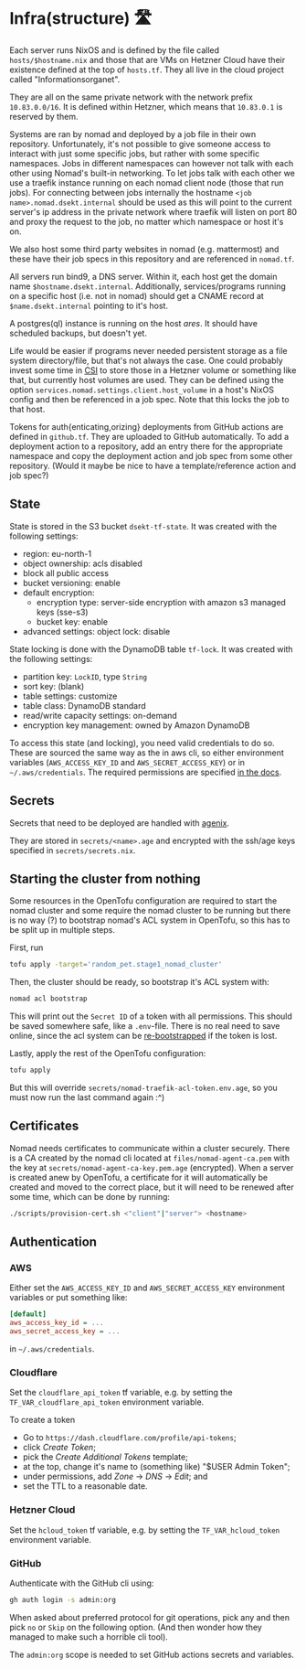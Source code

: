 # Infra(structure) 🛣️

Each server runs NixOS and is defined by the file called `hosts/$hostname.nix` and those that are VMs on Hetzner Cloud have their existence defined at the top of `hosts.tf`. They all live in the cloud project called "Informationsorganet".

They are all on the same private network with the network prefix `10.83.0.0/16`. It is defined within Hetzner, which means that `10.83.0.1` is reserved by them.

Systems are ran by nomad and deployed by a job file in their own repository. Unfortunately, it's not possible to give someone access to interact with just some specific jobs, but rather with some specific namespaces. Jobs in different namespaces can however not talk with each other using Nomad's built-in networking. To let jobs talk with each other we use a traefik instance running on each nomad client node (those that run jobs). For connecting between jobs internally the hostname `<job name>.nomad.dsekt.internal` should be used as this will point to the current server's ip address in the private network where traefik will listen on port 80 and proxy the request to the job, no matter which namespace or host it's on.

We also host some third party websites in nomad (e.g. mattermost) and these have their job specs in this repository and are referenced in `nomad.tf`.

All servers run bind9, a DNS server. Within it, each host get the domain name `$hostname.dsekt.internal`. Additionally, services/programs running on a specific host (i.e. not in nomad) should get a CNAME record at `$name.dsekt.internal` pointing to it's host.

A postgres(ql) instance is running on the host _ares_. It should have scheduled backups, but doesn't yet.

Life would be easier if programs never needed persistent storage as a file system directory/file, but that's not always the case. One could probably invest some time in [CSI](https://github.com/hetznercloud/csi-driver/blob/main/docs/nomad/README.md) to store those in a Hetzner volume or something like that, but currently host volumes are used. They can be defined using the option `services.nomad.settings.client.host_volume` in a host's NixOS config and then be referenced in a job spec. Note that this locks the job to that host.

Tokens for auth{enticating,orizing} deployments from GitHub actions are defined in `github.tf`. They are uploaded to GitHub automatically. To add a deployment action to a repository, add an entry there for the appropriate namespace and copy the deployment action and job spec from some other repository. (Would it maybe be nice to have a template/reference action and job spec?)

## State

State is stored in the S3 bucket `dsekt-tf-state`. It was created with the following settings:
- region: eu-north-1
- object ownership: acls disabled
- block all public access
- bucket versioning: enable
- default encryption:
  - encryption type: server-side encryption with amazon s3 managed keys (sse-s3)
  - bucket key: enable
- advanced settings: object lock: disable

State locking is done with the DynamoDB table `tf-lock`. It was created with the following settings:
- partition key: `LockID`, type `String`
- sort key: (blank)
- table settings: customize
- table class: DynamoDB standard
- read/write capacity settings: on-demand
- encryption key management: owned by Amazon DynamoDB

To access this state (and locking), you need valid credentials to do so. These are sourced the same way as the in aws cli, so either environment variables (`AWS_ACCESS_KEY_ID` and `AWS_SECRET_ACCESS_KEY`) or in `~/.aws/credentials`. The required permissions are specified [in the docs](https://opentofu.org/docs/language/settings/backends/s3/).

## Secrets

Secrets that need to be deployed are handled with [agenix](https://github.com/ryantm/agenix).

They are stored in `secrets/<name>.age` and encrypted with the ssh/age keys specified in `secrets/secrets.nix`.

## Starting the cluster from nothing

Some resources in the OpenTofu configuration are required to start the nomad cluster and some require the nomad cluster to be running but there is no way (?) to bootstrap nomad's ACL system in OpenTofu, so this has to be split up in multiple steps.

First, run
```sh
tofu apply -target='random_pet.stage1_nomad_cluster'
```

Then, the cluster should be ready, so bootstrap it's ACL system with:
```sh
nomad acl bootstrap
```
This will print out the `Secret ID` of a token with all permissions. This should be saved somewhere safe, like a `.env`-file. There is no real need to save online, since the acl system can be [re-bootstrapped](https://developer.hashicorp.com/nomad/tutorials/access-control/access-control-bootstrap#re-bootstrap-acl-system) if the token is lost.

Lastly, apply the rest of the OpenTofu configuration:
```sh
tofu apply
```

But this will override `secrets/nomad-traefik-acl-token.env.age`, so you must now run the last command again :^)

## Certificates

Nomad needs certificates to communicate within a cluster securely. There is a CA created by the nomad cli located at `files/nomad-agent-ca.pem` with the key at `secrets/nomad-agent-ca-key.pem.age` (encrypted). When a server is created anew by OpenTofu, a certificate for it will automatically be created and moved to the correct place, but it will need to be renewed after some time, which can be done by running:
```sh
./scripts/provision-cert.sh <"client"|"server"> <hostname>
```

## Authentication

### AWS

Either set the `AWS_ACCESS_KEY_ID` and `AWS_SECRET_ACCESS_KEY` environment variables or put something like:
```ini
[default]
aws_access_key_id = ...
aws_secret_access_key = ...
```
in `~/.aws/credentials`.

### Cloudflare

Set the `cloudflare_api_token` tf variable, e.g. by setting the `TF_VAR_cloudflare_api_token` environment variable.

To create a token
- Go to `https://dash.cloudflare.com/profile/api-tokens`;
- click *Create Token*;
- pick the *Create Additional Tokens* template;
- at the top, change it's name to (something like) "$USER Admin Token";
- under permissions, add *Zone* -> *DNS* -> *Edit*; and
- set the TTL to a reasonable date.

### Hetzner Cloud

Set the `hcloud_token` tf variable, e.g. by setting the `TF_VAR_hcloud_token` environment variable.

### GitHub

Authenticate with the GitHub cli using:

```sh
gh auth login -s admin:org
```

When asked about preferred protocol for git operations, pick any and then pick `no` or `Skip` on the following option. (And then wonder how they managed to make such a horrible cli tool).

The `admin:org` scope is needed to set GitHub actions secrets and variables.

